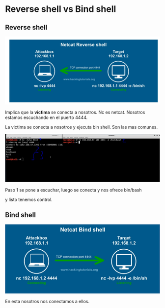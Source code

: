 # Reverse shell vs Bind shell

## Reverse shell

![](../../../.gitbook/assets/imagen%20%28289%29.png)

Implica que la **victima** se conecta a nosotros. Nc es netcat. Nosotros estamos escuchando en el puerto 4444.

La victima se conecta a nosotros y ejecuta bin shell. Son las mas comunes.

![](../../../.gitbook/assets/imagen%20%28286%29.png)

Paso 1 se pone a escuchar, luego se conecta y nos ofrece bin/bash

y listo tenemos control.

## Bind shell

![](../../../.gitbook/assets/imagen%20%28288%29.png)

En esta nosotros nos conectamos a ellos.







